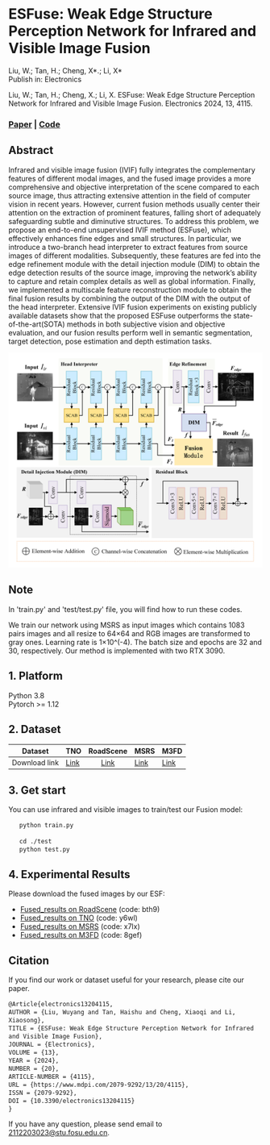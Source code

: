 # ESFuse: Weak Edge Structure Perception Network for Infrared and Visible Image Fusion

Liu, W.; Tan, H.; Cheng, X*.; Li, X*    
Publish in: Electronics

Liu, W.; Tan, H.; Cheng, X.; Li, X. ESFuse: Weak Edge 
Structure Perception Network for Infrared and Visible Image Fusion. 
Electronics 2024, 13, 4115.
### [Paper](https://www.mdpi.com/2079-9292/13/20/4115) | [Code](https://github.com/lwy12345678/ESFuse) 

## Abstract
Infrared and visible image fusion (IVIF) fully integrates the complementary 
features of different modal images, and the fused image provides a more 
comprehensive and objective interpretation of the scene compared to each source 
image, thus attracting extensive attention in the field of computer vision in 
recent years. However, current fusion methods usually center their attention on 
the extraction of prominent features, falling short of adequately safeguarding 
subtle and diminutive structures. To address this problem, we propose an end-to-end
unsupervised IVIF method (ESFuse), which effectively enhances fine edges and 
small structures. In particular, we introduce a two-branch head interpreter 
to extract features from source images of different modalities. Subsequently, 
these features are fed into the edge refinement module with the detail injection 
module (DIM) to obtain the edge detection results of the source image, improving 
the network’s ability to capture and retain complex details as well as global 
information. Finally, we implemented a multiscale feature reconstruction module 
to obtain the final fusion results by combining the output of the DIM with the 
output of the head interpreter. Extensive IVIF fusion experiments on existing 
publicly available datasets show that the proposed ESFuse outperforms the 
state-of-the-art(SOTA) methods in both subjective vision and objective evaluation,
and our fusion results perform well in semantic segmentation, target detection, 
pose estimation and depth estimation tasks.


![Framework](framework.png)

## Note
In 'train.py' and 'test/test.py' file, you will find how to run these codes.

We train our network using MSRS as input images which contains 1083 pairs 
images and all resize to 64×64 and RGB images are transformed to gray ones. 
Learning rate is 1×10^(-4). The batch size and epochs are 32 and 30, respectively. 
Our method is implemented with two RTX 3090.
## 1. Platform

Python 3.8  
Pytorch >= 1.12  

## 2. Dataset

| Dataset       | TNO                                               |                   RoadScene                    | MSRS | M3FD |
|---------------|---------------------------------------------------|:----------------------------------------------:|------|------|
| Download link | [Link](https://figshare.com/articles/dataset/TNO_Image_Fusion_Dataset/1008029) | [Link](https://github.com/hanna-xu/RoadScene)  |[Link](https://github.com/Linfeng-Tang/MSRS) | [Link]( 	https://github.com/JinyuanLiu-CV/TarDAL)|

## 3. Get start
You can use infrared and visible images to train/test our Fusion model:

       python train.py

       cd ./test
       python test.py

## 4. Experimental Results

Please download the fused images by our ESF:
*  [Fused_results on RoadScene](https://pan.baidu.com/s/1jWgVwk87LjtypYg697CyRg ) (code: bth9)
*  [Fused_results on TNO](https://pan.baidu.com/s/1m9eGXAu9UO2-biqKYweVJw ) (code: y6wl)
*  [Fused_results on MSRS](https://pan.baidu.com/s/1HVLjeAcOJ7EDuEUTH1D6-A ) (code: x7lx)
*  [Fused_results on M3FD](https://pan.baidu.com/s/15HsfFgapfmF5ftId2Tqe5w) (code: 8gef)

## Citation
If you find our work or dataset useful for your research, please cite our paper. 
```
@Article{electronics13204115,
AUTHOR = {Liu, Wuyang and Tan, Haishu and Cheng, Xiaoqi and Li, Xiaosong},
TITLE = {ESFuse: Weak Edge Structure Perception Network for Infrared and Visible Image Fusion},
JOURNAL = {Electronics},
VOLUME = {13},
YEAR = {2024},
NUMBER = {20},
ARTICLE-NUMBER = {4115},
URL = {https://www.mdpi.com/2079-9292/13/20/4115},
ISSN = {2079-9292},
DOI = {10.3390/electronics13204115}
}
```
If you have any question, please send email to 2112203023@stu.fosu.edu.cn. 
